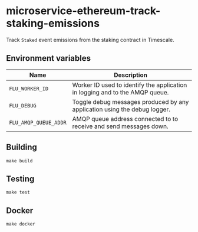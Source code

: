 
# microservice-ethereum-track-staking-emissions

Track `Staked` event emissions from the staking contract in Timescale.

## Environment variables

|             Name             |                                  Description
|------------------------------|------------------------------------------------------------------------------|
| `FLU_WORKER_ID`                          | Worker ID used to identify the application in logging and to the AMQP queue. |
| `FLU_DEBUG`                              | Toggle debug messages produced by any application using the debug logger.    |
| `FLU_AMQP_QUEUE_ADDR`                    | AMQP queue address connected to to receive and send messages down.           |

## Building

    make build

## Testing

    make test

## Docker

    make docker
